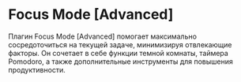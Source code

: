 # Focus Mode [Advanced]

Плагин Focus Mode [Advanced] помогает максимально сосредоточиться на текущей задаче, минимизируя отвлекающие факторы. Он сочетает в себе функции темной комнаты, таймера Pomodoro, а также дополнительные инструменты для повышения продуктивности.